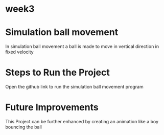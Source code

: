 # week3
# Simulation ball movement
In simulation ball movement a ball is made to move in vertical direction in fixed velocity

# Steps to Run the Project
Open the github link to run the simulation ball movement program

# Future Improvements
This Project can be further enhanced by creating an animation like a boy bouncing the ball
